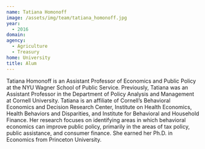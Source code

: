 ```yaml
---
name: Tatiana Homonoff
image: /assets/img/team/tatiana_homonoff.jpg
year: 
  - 2016
domain:
agency:
  - Agriculture
  - Treasury
home: University
title: Alum
---
```


Tatiana Homonoff is an Assistant Professor of Economics and Public Policy at the NYU Wagner School of Public Service. Previously, Tatiana was an Assistant Professor in the Department of Policy Analysis and Management at Cornell University. Tatiana is an affiliate of Cornell’s Behavioral Economics and Decision Research Center, Institute on Health Economics, Health Behaviors and Disparities, and Institute for Behavioral and Household Finance. Her research focuses on identifying areas in which behavioral economics can improve public policy, primarily in the areas of tax policy, public assistance, and consumer finance. She earned her Ph.D. in Economics from Princeton University.
